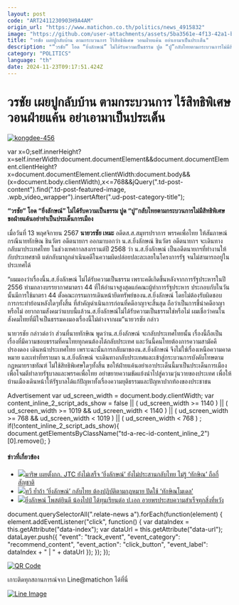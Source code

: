 ```yaml
---
layout: post
code: "ART2411230903H9A4AM"
origin_url: "https://www.matichon.co.th/politics/news_4915832"
image: "https://github.com/user-attachments/assets/5ba3561e-4f13-42a1-b2c1-4b8aa156e395"
title: "วรชัย เผยปูกลับบ้าน ตามกระบวนการ ไร้สิทธิพิเศษ วอนฝ่ายแค้น อย่าเอามาเป็นประเด็น"
description: "“วรชัย” โอด “ยิ่งลักษณ์” ไม่ได้รับความเป็นธรรม ปูด “ปู”กลับไทยตามกระบวนการไม่มีสิทธิพิเศษ ขอฝ่ายแค้นอย่าทำเป็นประเด็นการเมือง"
category: "POLITICS"
language: "th"
date: 2024-11-23T09:17:51.424Z
---
```


# วรชัย เผยปูกลับบ้าน ตามกระบวนการ ไร้สิทธิพิเศษ วอนฝ่ายแค้น อย่าเอามาเป็นประเด็น

[![](https://www.matichon.co.th/wp-content/uploads/2024/11/kongdee-456.jpg "kongdee-456")](https://www.matichon.co.th/wp-content/uploads/2024/11/kongdee-456.jpg)

var x=0;self.innerHeight?x=self.innerWidth:document.documentElement&&document.documentElement.clientHeight?x=document.documentElement.clientWidth:document.body&&(x=document.body.clientWidth),x<=768&&jQuery(".td-post-content").find(".td-post-featured-image, .wpb\_video\_wrapper").insertAfter(".ud-post-category-title");

**“วรชัย” โอด “ยิ่งลักษณ์” ไม่ได้รับความเป็นธรรม ปูด “ปู”กลับไทยตามกระบวนการไม่มีสิทธิพิเศษ ขอฝ่ายแค้นอย่าทำเป็นประเด็นการเมือง**

เมื่อวันที่ 13 พฤศจิกายน 2567 **นายวรชัย เหมะ** อดีตส.ส.สมุทรปราการ พรรคเพื่อไทย ให้สัมภาษณ์ กรณีนายทักษิณ ชินวัตร อดีตนายกฯ ออกมาบอกว่า น.ส.ยิ่งลักษณ์ ชินวัตร อดีตนายกฯ จะเดินทางกลับมาประเทศไทย ในช่วงเทศกาลสงกรานต์ปี 2568 ว่า น.ส.ยิ่งลักษณ์ เป็นอดีตนายกฯที่ทำงานให้กับประเทศชาติ แต่กลับมาถูกดำเนินคดีในความผิดปล่อยปละละเลยในโครงการรัฐ จนไม่สามารถอยู่ในประเทศได้

“ผมมองว่าเรื่องนี้น.ส.ยิ่งลักษณ์ ไม่ได้รับความเป็นธรรม เพราะคดีเกิดขึ้นหลังจากการรัฐประหารในปี 2556 ท่ามกลางบรรยากาศมาตรา 44 ที่ให้อำนาจสูงสุดแก่คณะผู้ทำการรัฐประหาร ประกอบกับในวันนั้นมีการใช้มาตรา 44 ตั้งคณะกรรมการเดินหน้ายึดทรัพย์ของน.ส.ยิ่งลักษณ์ โดยไม่ต้องรับผิดชอบการกระทำย้อนหลังใดๆทั้งสิ้น ที่สำคัญดำเนินการก่อนที่คดีอาญาจะสิ้นสุด ถือว่าเป็นการชี้นำคดีอาญาหรือไม่ อยากถามสังคมว่าแบบนี้แล้วน.ส.ยิ่งลักษณ์ไม่ได้รับความเป็นธรรมใช่หรือไม่ ผมเชื่อว่าคนในสังคมไทยที่มีใจเป็นธรรมคงมองเรื่องนี้ไม่ต่างจากผม”นายวรชัย กล่าว

นายวรชัย กล่าวต่อว่า ส่วนที่นายทักษิณ พูดว่าน.ส.ยิ่งลักษณ์ จะกลับประเทศไทยนั้น เรื่องนี้ถือเป็นเรื่องที่มีความชอบธรรมที่คนไทยทุกคนต้องได้กลับประเทศ และวันนี้คนไทยต้องการความสามัคคีปรองดอง เดินหน้าประเทศไทย เพราะฉะนั้นการกลับมาของน.ส.ยิ่งลักษณ์ จึงไม่ใช่เรื่องเหนือความคาดหมาย และเท่าที่ทราบมา น.ส.ยิ่งลักษณ์ จะเดินทางกลับประเทศและเข้าสู่กระบวนการบังคับโทษตามกฎหมายราชทัณฑ์ ไม่ใช้สิทธิพิเศษใดๆทั้งสิ้น ขอให้ฝ่ายแค้นอย่าเอาประเด็นนี้มาเป็นประเด็นการเมือง เพื่อโจมตีทำลายรัฐบาลและพรรคเพื่อไทย อย่าขยายความขัดแย้งนำไปสู่ความวุ่นวายของประเทศ เพื่อให้บ้านเมืองเดินหน้าให้รัฐบาลได้แก้ปัญหาทั้งเรื่องความยุติธรรมและปัญหาปากท้องของประชาชน

Advertisement var ud\_screen\_width = document.body.clientWidth; var content\_inline\_2\_script\_ads\_show = false || ( ud\_screen\_width >= 1140 ) || ( ud\_screen\_width >= 1019 && ud\_screen\_width < 1140 ) || ( ud\_screen\_width >= 768 && ud\_screen\_width < 1019 ) || ( ud\_screen\_width < 768 ) ; if(!content\_inline\_2\_script\_ads\_show){ document.getElementsByClassName("td-a-rec-id-content\_inline\_2")\[0\].remove(); }

#### ข่าวที่เกี่ยวข้อง

*   [![](https://www.matichon.co.th/wp-content/uploads/2024/11/มาริษ-2011.jpg)มาริษ เผยตั้งกก. JTC ยังไม่เสร็จ ‘ยิ่งลักษณ์’ ยังไม่ประสานกลับไทย ไม่รู้ ‘ทักษิณ’ ถือกี่สัญชาติ](https://www.matichon.co.th/politics/news_4909511)
*   [![](https://www.matichon.co.th/wp-content/uploads/2024/11/S__3137661.jpg)ทวี ย้ำถ้า ‘ยิ่งลักษณ์’ กลับไทย ต้องปฏิบัติตามกฎหมาย ปัดใช้ ‘ทักษิณโมเดล’](https://www.matichon.co.th/politics/news_4905849)
*   [![](https://www.matichon.co.th/wp-content/uploads/2024/11/466132400_1117301703098525_5162156044459386021_n2.jpg)ยิ่งลักษณ์ โพสต์ยินดี น้องไปป์ ได้ทุนเรียนต่อ ป.เอก อวยพรประสบความสำเร็จทุกสิ่งที่หวัง](https://www.matichon.co.th/politics/news_4891380)

document.querySelectorAll(".relate-news a").forEach(function(element) { element.addEventListener("click", function() { var dataIndex = this.getAttribute("data-index"); var dataUrl = this.getAttribute("data-url"); dataLayer.push({ "event": "track\_event", "event\_category": "recommend\_content", "event\_action": "click\_button", "event\_label": dataIndex + " | " + dataUrl }); }); });

[![QR Code](https://www.matichon.co.th/wp-content/uploads/2023/07/wob1371z.jpg)](https://lin.ee/ht0nDxX)

เกาะติดทุกสถานการณ์จาก Line@matichon ได้ที่นี่

[![Line Image](https://www.matichon.co.th/wp-content/uploads/2023/07/th.png)](https://lin.ee/ht0nDxX)